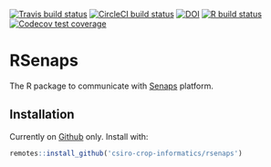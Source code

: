 <!-- badges: start -->
[![Travis build status](https://travis-ci.org/csiro-crop-informatics/rsenaps.svg?branch=master)](https://travis-ci.org/csiro-crop-informatics/rsenaps)
[![CircleCI build status](https://circleci.com/gh/csiro-crop-informatics/rsenaps.svg?style=svg)](https://circleci.com/gh/csiro-crop-informatics/rsenaps)
[![DOI](https://zenodo.org/badge/278291231.svg)](https://zenodo.org/badge/latestdoi/278291231)
[![R build status](https://github.com/csiro-crop-informatics/rsenaps/workflows/R-CMD-check/badge.svg)](https://github.com/csiro-crop-informatics/rsenaps/actions)
[![Codecov test coverage](https://codecov.io/gh/csiro-crop-informatics/rsenaps/branch/master/graph/badge.svg)](https://codecov.io/gh/csiro-crop-informatics/rsenaps?branch=master)
<!-- badges: end -->

# RSenaps
The R package to communicate with [Senaps](https://senaps.io/) platform.

## Installation

Currently on [Github](https://github.com/csiro-crop-informatics/rsenaps) only. Install with:

```r
remotes::install_github('csiro-crop-informatics/rsenaps')
```

